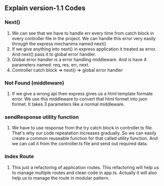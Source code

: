 ## Explain version-1.1 Codes

### Next()

1. We can see that we have to handle err every time from catch block in every controller file in the project. We can handle this error very easily through the express mechanims named next()
2. If we give anything into next() in express application it treated as error. And next() pass it to global error handler.
3. Global error handler is a error handling middleware. And is have 4 parameters named: req, res, err, next.
4. Controller catch block => next() => global error handler

### Not Found (middleware)

1. If we give a wrong api then express gives us a html template formate error. We use this middleware to convert that html formet into json formet. It takes 3 parameters like a normal middleware.

### sendResponse utility function

1. We have to use response from the try catch block in controller.ts file. That's why our code repeatation increases gradually. So we can easily create a common reuseable function for that called utility function. And we can call it from the controller.ts file and send out required data.

### Index Route

1. This just a refactoring of application routes. This refactoring will help us to manage multiple routes and clean code in app.ts. Actually it will also help us to manage the route in modular pattern.
